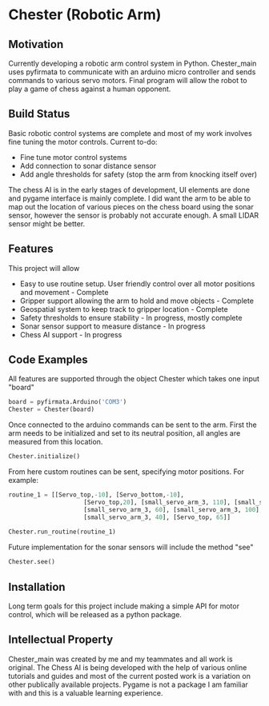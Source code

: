 # Chester (Robotic Arm) 

## Motivation
Currently developing a robotic arm control system in Python. Chester_main uses pyfirmata to communicate with an arduino micro controller and sends commands to various servo motors. Final program will allow the robot to play a game of chess against a human opponent. 

## Build Status
Basic robotic control systems are complete and most of my work involves fine tuning the motor controls. Current to-do: 
- Fine tune motor control systems 
- Add connection to sonar distance sensor
- Add angle thresholds for safety (stop the arm from knocking itself over) 

The chess AI is in the early stages of development, UI elements are done and pygame interface is mainly complete. I did want the arm to be able to map out the location of various pieces on the chess board using the sonar sensor, however the sensor is probably not accurate enough. A small LIDAR sensor might be better. 

## Features 
This project will allow 
- Easy to use routine setup. User friendly control over all motor positions and movement - Complete
- Gripper support allowing the arm to hold and move objects - Complete
- Geospatial system to keep track to gripper location - Complete
- Safety thresholds to ensure stability - In progress, mostly complete 
- Sonar sensor support to measure distance - In progress 
- Chess AI support - In progress

## Code Examples 
All features are supported through the object Chester which takes one input "board" 

```Python
board = pyfirmata.Arduino('COM3')
Chester = Chester(board)
```
Once connected to the arduino commands can be sent to the arm. First the arm needs to be initialized and set to its neutral position, all angles are measured from this location. 

```Python
Chester.initialize()
```

From here custom routines can be sent, specifying motor positions. For example: 

```Python
routine_1 = [[Servo_top,-10], [Servo_bottom,-10],
                     [Servo_top,20], [small_servo_arm_3, 110], [small_servo_top, 90], [Servo_top, 50],
                     [small_servo_arm_3, 60], [small_servo_arm_3, 100], [small_servo_top, 0],
                     [small_servo_arm_3, 40], [Servo_top, 65]]
                     
Chester.run_routine(routine_1) 
```

Future implementation for the sonar sensors will include the method "see" 

```Python
Chester.see()
```
## Installation
Long term goals for this project include making a simple API for motor control, which will be released as a python package. 

## Intellectual Property
Chester_main was created by me and my teammates and all work is original. The Chess AI is being developed with the help of various online tutorials and guides and most of the current posted work is a variation on other publically available projects. Pygame is not a package I am familiar with and this is a valuable learning experience. 






